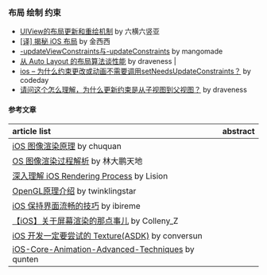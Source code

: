 
### 布局 绘制 约束
- [UIView的布局更新和重绘机制](https://www.jianshu.com/p/bdde44bcc2d3) by 六横六竖亚
- [[译] 揭秘 iOS 布局](https://juejin.im/post/5a951c655188257a804abf94) by 金西西
- [-updateViewConstraints与-updateConstraints](https://mangomade.github.io/2016/12/02/updateConstraints/) by mangomade
- [从 Auto Layout 的布局算法谈性能](https://draveness.me/layout-performance) by draveness |
- [ios – 为什么约束更改或动画不需要调用setNeedsUpdateConstraints？](https://codeday.me/bug/20181208/442974.html) by codeday
- [请问这个怎么理解，为什么更新约束是从子视图到父视图？](https://github.com/Draveness/analyze/issues/44) by draveness

#### 参考文章
article list | abstract
:-- | :--:
[iOS 图像渲染原理](http://chuquan.me/2018/09/25/ios-graphics-render-principle/) by chuquan |
[OS 图像渲染过程解析](https://www.jianshu.com/p/6b9a5f16644b) by 林大鹏天地 |
[深入理解 iOS Rendering Process](https://juejin.im/post/5ad3f1cc6fb9a028d9379c5f) by Lision |
[OpenGL原理介绍](http://www.twinklingstar.cn/2015/1532/introduce-to-opengl/) by twinklingstar |
[iOS 保持界面流畅的技巧](https://blog.ibireme.com/2015/11/12/smooth_user_interfaces_for_ios/) by ibireme |
[【iOS】关于屏幕渲染的那点事儿](https://www.jianshu.com/p/1acc29294f05) by Colleny_Z |
[iOS 开发一定要尝试的 Texture(ASDK)](https://conversun.com/2018/01/29/iOS-ASDK/) by conversun |
[iOS-Core-Animation-Advanced-Techniques](https://github.com/qunten/iOS-Core-Animation-Advanced-Techniques) by qunten |
